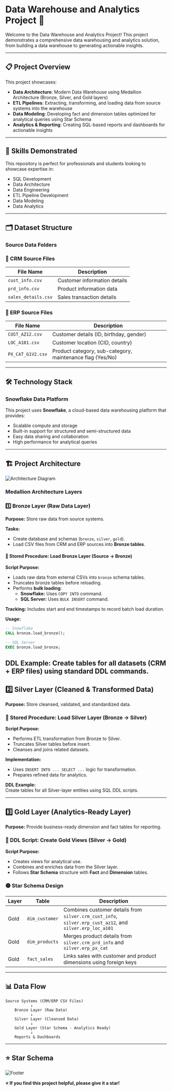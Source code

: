 # Data Warehouse and Analytics Project 🚀


Welcome to the Data Warehouse and Analytics Project! This project demonstrates a comprehensive data warehousing and analytics solution, from building a data warehouse to generating actionable insights.

---

## 📋 Project Overview

This project showcases:

- **Data Architecture**: Modern Data Warehouse using Medallion Architecture (Bronze, Silver, and Gold layers)
- **ETL Pipelines**: Extracting, transforming, and loading data from source systems into the warehouse
- **Data Modeling**: Developing fact and dimension tables optimized for analytical queries using Star Schema
- **Analytics & Reporting**: Creating SQL-based reports and dashboards for actionable insights

---

## 🎯 Skills Demonstrated

This repository is perfect for professionals and students looking to showcase expertise in:

- SQL Development
- Data Architecture
- Data Engineering
- ETL Pipeline Development
- Data Modeling
- Data Analytics

---

## 🗂️ Dataset Structure

### Source Data Folders

### 🧾 CRM Source Files
| File Name | Description |
|------------|--------------|
| `cust_info.csv` | Customer information details |
| `prd_info.csv` | Product information data |
| `sales_details.csv` | Sales transaction details |

### 🧾 ERP Source Files
| File Name | Description |
|------------|--------------|
| `CUST_AZ12.csv` | Customer details (ID, birthday, gender) |
| `LOC_A101.csv` | Customer location (CID, country) |
| `PX_CAT_G1V2.csv` | Product category, sub-category, maintenance flag (Yes/No) |


---

## 🛠️ Technology Stack

### **Snowflake Data Platform**

This project uses **Snowflake**, a cloud-based data warehousing platform that provides:
- Scalable compute and storage
- Built-in support for structured and semi-structured data
- Easy data sharing and collaboration
- High performance for analytical queries

---

## 🏗️ Project Architecture

![Architecture Diagram](https://github.com/Premkumar9799817360/sql_data_warehouse_project/blob/main/data_architecture_image.png)

### **Medallion Architecture Layers**

### 1️⃣ Bronze Layer (Raw Data Layer)
**Purpose:** Store raw data from source systems.

**Tasks:**
- Create database and schemas (`bronze`, `silver`, `gold`).  
- Load CSV files from CRM and ERP sources into **Bronze tables**.  

#### 📜 Stored Procedure: Load Bronze Layer (Source → Bronze)
**Script Purpose:**
- Loads raw data from external CSVs into `bronze` schema tables.  
- Truncates bronze tables before reloading.  
- Performs **bulk loading**:
  - **Snowflake:** Uses `COPY INTO` command.
  - **SQL Server:** Uses `BULK INSERT` command.

**Tracking:** Includes start and end timestamps to record batch load duration.

**Usage:**
```sql
-- Snowflake
CALL bronze.load_bronze();

-- SQL Server
EXEC bronze.load_bronze;
```
DDL Example:
Create tables for all datasets (CRM + ERP files) using standard DDL commands.
---

## 2️⃣ Silver Layer (Cleaned & Transformed Data)

**Purpose:** Store cleansed, validated, and standardized data.

### 📜 Stored Procedure: Load Silver Layer (Bronze → Silver)

**Script Purpose:**
- Performs ETL transformation from Bronze to Silver.  
- Truncates Silver tables before insert.  
- Cleanses and joins related datasets.  

**Implementation:**
- Uses `INSERT INTO ... SELECT ...` logic for transformation.  
- Prepares refined data for analytics.  

**DDL Example:**  
Create tables for all Silver-layer entities using SQL DDL scripts.


---

## 3️⃣ Gold Layer (Analytics-Ready Layer)

**Purpose:** Provide business-ready dimension and fact tables for reporting.

### 📜 DDL Script: Create Gold Views (Silver → Gold)

**Script Purpose:**
- Creates views for analytical use.  
- Combines and enriches data from the Silver layer.  
- Follows **Star Schema** structure with **Fact** and **Dimension** tables.  

### 🟡 Star Schema Design

| Layer | Table | Description |
|--------|--------|-------------|
| Gold | `dim_customer` | Combines customer details from `silver.crm_cust_info`, `silver.erp_cust_az12`, and `silver.erp_loc_a101` |
| Gold | `dim_products` | Merges product details from `silver.crm_prd_info` and `silver.erp_px_cat` |
| Gold | `fact_sales` | Links sales with customer and product dimensions using foreign keys |


---

## 📊 Data Flow

```
Source Systems (CRM/ERP CSV Files)
           ↓
    Bronze Layer (Raw Data)
           ↓
    Silver Layer (Cleansed Data)
           ↓
    Gold Layer (Star Schema - Analytics Ready)
           ↓
    Reports & Dashboards
```

---
## ⭐ Star Schema

![Footer](https://github.com/Premkumar9799817360/sql_data_warehouse_project/blob/main/star%20schma.png)

**⭐ If you find this project helpful, please give it a star!**
